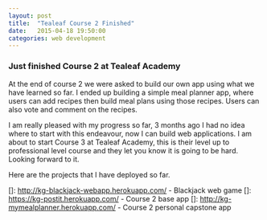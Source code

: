 ```yaml
---
layout: post
title:  "Tealeaf Course 2 Finished"
date:   2015-04-18 19:50:00
categories: web development
---
```


### Just finished Course 2 at Tealeaf Academy ###

At the end of course 2 we were asked to build our own app using what we have learned so far.  I ended up building a simple meal planner app, where users can add recipes then build meal plans using those recipes.  Users can also vote and comment on the recipes.

I am really pleased with my progress so far, 3 months ago I had no idea where to start with this endeavour, now I can build web applications.  I am about to start Course 3 at Tealeaf Academy, this is their level up to professional level course and they let you know it is going to be hard.  Looking forward to it.

Here are the projects that I have deployed so far.

[]: http://kg-blackjack-webapp.herokuapp.com/ - Blackjack web game
[]: https://kg-postit.herokuapp.com/ - Course 2 base app
[]: http://kg-mymealplanner.herokuapp.com/ - Course 2 personal capstone app